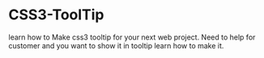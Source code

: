 CSS3-ToolTip
============

learn how to Make css3 tooltip for your next web project. Need to help for customer and you want to show it in tooltip learn how to make it.
